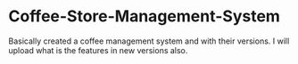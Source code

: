 # Coffee-Store-Management-System
Basically created a coffee management system and with their versions. I will upload what is the features in new versions also.
